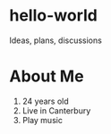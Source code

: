 # hello-world
Ideas, plans, discussions

# About Me 
1. 24 years old
2. Live in Canterbury
3. Play music 
